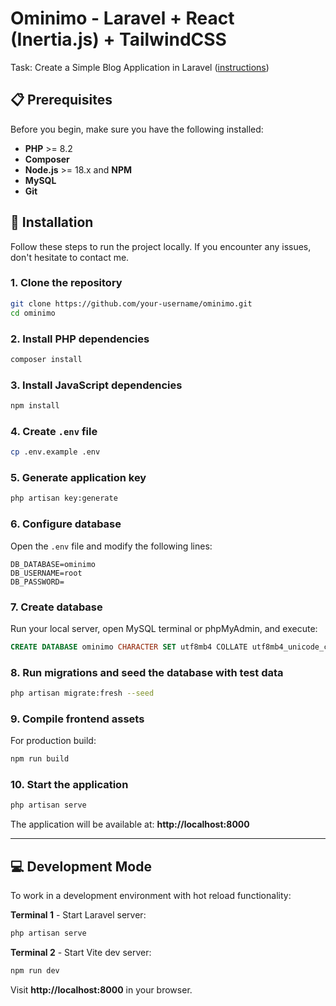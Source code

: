 # Ominimo - Laravel + React (Inertia.js) + TailwindCSS

Task: Create a Simple Blog Application in Laravel (<a href="https://docs.google.com/document/d/1oAI6kRqSkpuvHPK4neS9q_8m-ODBKtDu/edit?usp=sharing&ouid=102363176275154080311&rtpof=true&sd=true">instructions</a>)

## 📋 Prerequisites

Before you begin, make sure you have the following installed:

- **PHP** >= 8.2
- **Composer**
- **Node.js** >= 18.x and **NPM**
- **MySQL**
- **Git**

## 🚀 Installation

Follow these steps to run the project locally. If you encounter any issues, don't hesitate to contact me.

### 1. Clone the repository

```bash
git clone https://github.com/your-username/ominimo.git
cd ominimo
```

### 2. Install PHP dependencies

```bash
composer install
```

### 3. Install JavaScript dependencies

```bash
npm install
```

### 4. Create `.env` file

```bash
cp .env.example .env
```

### 5. Generate application key

```bash
php artisan key:generate
```

### 6. Configure database

Open the `.env` file and modify the following lines:

```env
DB_DATABASE=ominimo
DB_USERNAME=root
DB_PASSWORD=
```

### 7. Create database

Run your local server, open MySQL terminal or phpMyAdmin, and execute:

```sql
CREATE DATABASE ominimo CHARACTER SET utf8mb4 COLLATE utf8mb4_unicode_ci;
```

### 8. Run migrations and seed the database with test data

```bash
php artisan migrate:fresh --seed
```

### 9. Compile frontend assets

For production build:

```bash
npm run build
```

### 10. Start the application

```bash
php artisan serve
```

The application will be available at: **http://localhost:8000**

---

## 💻 Development Mode

To work in a development environment with hot reload functionality:

**Terminal 1** - Start Laravel server:
```bash
php artisan serve
```

**Terminal 2** - Start Vite dev server:
```bash
npm run dev
```

Visit **http://localhost:8000** in your browser.
